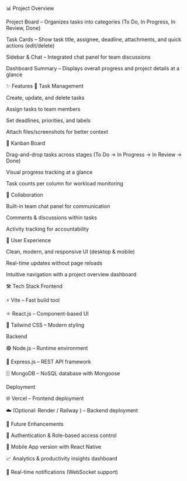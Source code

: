 📊 Project Overview

Project Board – Organizes tasks into categories (To Do, In Progress, In Review, Done)

Task Cards – Show task title, assignee, deadline, attachments, and quick actions (edit/delete)

Sidebar & Chat – Integrated chat panel for team discussions

Dashboard Summary – Displays overall progress and project details at a glance

✨ Features
🔹 Task Management

Create, update, and delete tasks

Assign tasks to team members

Set deadlines, priorities, and labels

Attach files/screenshots for better context

🔹 Kanban Board

Drag-and-drop tasks across stages (To Do → In Progress → In Review → Done)

Visual progress tracking at a glance

Task counts per column for workload monitoring

🔹 Collaboration

Built-in team chat panel for communication

Comments & discussions within tasks

Activity tracking for accountability

🔹 User Experience

Clean, modern, and responsive UI (desktop & mobile)

Real-time updates without page reloads

Intuitive navigation with a project overview dashboard

🛠️ Tech Stack
Frontend

⚡ Vite
 – Fast build tool

⚛️ React.js
 – Component-based UI

🎨 Tailwind CSS
 – Modern styling

Backend

🟢 Node.js
 – Runtime environment

🚏 Express.js
 – REST API framework

🗄️ MongoDB
 – NoSQL database with Mongoose

Deployment

🌐 Vercel
 – Frontend deployment

☁️ (Optional: Render
 / Railway
) – Backend deployment

🚀 Future Enhancements

🔐 Authentication & Role-based access control

📱 Mobile App version with React Native

📈 Analytics & productivity insights dashboard

🔔 Real-time notifications (WebSocket support)
